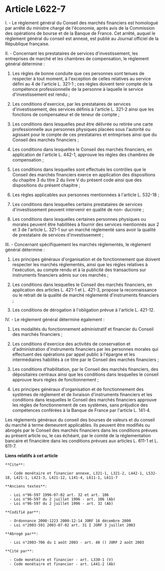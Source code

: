 # Article L622-7

I. - Le règlement général du Conseil des marchés financiers est homologué par arrêté du ministre chargé de l'économie, après
avis de la Commission des opérations de bourse et de la Banque de France. Cet arrêté, auquel le règlement général du conseil
est annexé, est publié au Journal officiel de la République française.

II. - Concernant les prestataires de services d'investissement, les entreprises de marché et les chambres de compensation, le
règlement général détermine :

1. Les règles de bonne conduite que ces personnes sont tenues de respecter à tout moment, à l'exception de celles relatives
au service défini au 4 de l'article L. 321-1 ; ces règles doivent tenir compte de la compétence professionnelle de la
personne à laquelle le service d'investissement est rendu ;

2. Les conditions d'exercice, par les prestataires de services d'investissement, des services définis à l'article L. 321-2
ainsi que les fonctions de compensateur et de teneur de compte ;

3. Les conditions dans lesquelles peut être délivrée ou retirée une carte professionnelle aux personnes physiques placées
sous l'autorité ou agissant pour le compte de ces prestataires et entreprises ainsi que du Conseil des marchés financiers ;

4. Les conditions dans lesquelles le Conseil des marchés financiers, en application de l'article L. 442-1, approuve les
règles des chambres de compensation ;

5. Les conditions dans lesquelles sont effectués les contrôles que le Conseil des marchés financiers exerce en application
des dispositions du chapitre 3 du titre 2 du livre V du présent code ainsi que des dispositions du présent chapitre ;

6. Les règles applicables aux personnes mentionnées à l'article L. 532-18 ;

7. Les conditions dans lesquelles certains prestataires de services d'investissement peuvent intervenir en qualité de non-
ducroire ;

8. Les conditions dans lesquelles certaines personnes physiques ou morales peuvent être habilitées à fournir des services
mentionnés aux 2 et 3 de l'article L. 321-1 sur un marché réglementé sans avoir la qualité de prestataire de services
d'investissement ;

III. - Concernant spécifiquement les marchés réglementés, le règlement général détermine :

1. Les principes généraux d'organisation et de fonctionnement que doivent respecter les marchés réglementés, ainsi que les
règles relatives à l'exécution, au compte rendu et à la publicité des transactions sur instruments financiers admis sur ces
marchés ;

2. Les conditions dans lesquelles le Conseil des marchés financiers, en application des articles L. 421-1 et L. 421-3,
propose la reconnaissance ou le retrait de la qualité de marché réglementé d'instruments financiers ;

3. Les conditions de dérogation à l'obligation prévue à l'article L. 421-12.

IV. - Le règlement général détermine également :

1. Les modalités du fonctionnement administratif et financier du Conseil des marchés financiers ;

2. Les conditions d'exercice des activités de conservation et d'administration d'instruments financiers par les personnes
morales qui effectuent des opérations par appel public à l'épargne et les intermédiaires habilités à ce titre par le Conseil
des marchés financiers ;

3. Les conditions d'habilitation, par le Conseil des marchés financiers, des dépositaires centraux ainsi que les conditions
dans lesquelles le conseil approuve leurs règles de fonctionnement ;

4. Les principes généraux d'organisation et de fonctionnement des systèmes de règlement et de livraison d'instruments
financiers et les conditions dans lesquelles le Conseil des marchés financiers approuve les règles de fonctionnement de ces
systèmes, sans préjudice des compétences conférées à la Banque de France par l'article L. 141-4.

Les règlements généraux du conseil des bourses de valeurs et du conseil du marché à terme demeurent applicables. Ils peuvent
être modifiés ou abrogés par le Conseil des marchés financiers dans les conditions prévues au présent article ou, le cas
échéant, par le comité de la réglementation bancaire et financière dans les conditions prévues aux articles L. 611-1 et L.
611-7.

**Liens relatifs à cet article**

	**Cite**:

	  - Code monétaire et financier annexe, L321-1, L321-2, L442-1, L532-18, L421-1, L421-3, L421-12, L141-4, L611-1, L611-7

	**Anciens textes**:

	  - Loi n°96-597 1996-07-02 art. 32 et art. 106
	  - Loi n°96-597 du 2 juillet 1996 - art. 106 (Ab)
	  - Loi n°96-597 du 2 juillet 1996 - art. 32 (Ab)

	**Codifié par**:

	  - Ordonnance 2000-1223 2000-12-14 JORF 16 décembre 2000
	  - Loi n°2003-591 2003-07-02 art. 31 I JORF 3 juillet 2003

	**Abrogé par**:

	  - Loi n°2003-706 du 1 août 2003 - art. 48 () JORF 2 août 2003

	**Cité par**:

	  - Code monétaire et financier - art. L330-1 (V)
	  - Code monétaire et financier - art. L441-2 (Ab)
